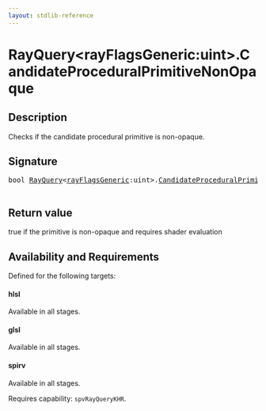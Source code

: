 ```yaml
---
layout: stdlib-reference
---
```


# RayQuery\<rayFlagsGeneric:uint\>\.CandidateProceduralPrimitiveNonOpaque

## Description

Checks if the candidate procedural primitive is non-opaque.



## Signature 

<pre>
<span class="code_keyword">bool</span> <a href="index.html" class="code_type">RayQuery</a>&lt;<a href="index.html#decl-rayFlagsGeneric" class="code_var">rayFlagsGeneric</a>:<span class="code_keyword">uint</span>&gt;.<a href="candidateproceduralprimitivenonopaque-09jsv.html">CandidateProceduralPrimitiveNonOpaque</a>();

</pre>

## Return value
true if the primitive is non-opaque and requires shader evaluation


## Availability and Requirements

Defined for the following targets:

#### hlsl
Available in all stages.

#### glsl
Available in all stages.

#### spirv
Available in all stages.

Requires capability: `spvRayQueryKHR`.


